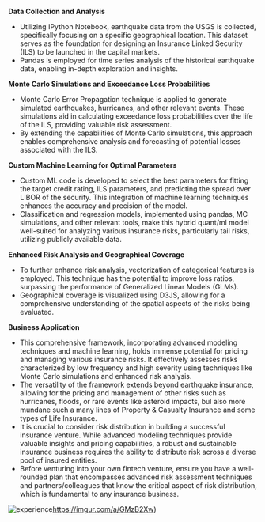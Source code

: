 **Data Collection and Analysis**
- Utilizing IPython Notebook, earthquake data from the USGS is collected, specifically focusing on a specific geographical location. This dataset serves as the foundation for designing an Insurance Linked Security (ILS) to be launched in the capital markets.
- Pandas is employed for time series analysis of the historical earthquake data, enabling in-depth exploration and insights.

**Monte Carlo Simulations and Exceedance Loss Probabilities**
- Monte Carlo Error Propagation technique is applied to generate simulated earthquakes, hurricanes, and other relevant events. These simulations aid in calculating exceedance loss probabilities over the life of the ILS, providing valuable risk assessment.
- By extending the capabilities of Monte Carlo simulations, this approach enables comprehensive analysis and forecasting of potential losses associated with the ILS.

**Custom Machine Learning for Optimal Parameters**
- Custom ML code is developed to select the best parameters for fitting the target credit rating, ILS parameters, and predicting the spread over LIBOR of the security. This integration of machine learning techniques enhances the accuracy and precision of the model.
- Classification and regression models, implemented using pandas, MC simulations, and other relevant tools, make this hybrid quant/ml model well-suited for analyzing various insurance risks, particularly tail risks, utilizing publicly available data.

**Enhanced Risk Analysis and Geographical Coverage**
- To further enhance risk analysis, vectorization of categorical features is employed. This technique has the potential to improve loss ratios, surpassing the performance of Generalized Linear Models (GLMs).
- Geographical coverage is visualized using D3JS, allowing for a comprehensive understanding of the spatial aspects of the risks being evaluated.

**Business Application**

- This comprehensive framework, incorporating advanced modeling techniques and machine learning, holds immense potential for pricing and managing various insurance risks. It effectively assesses risks characterized by low frequency and high severity using techniques like Monte Carlo simulations and enhanced risk analysis.
- The versatility of the framework extends beyond earthquake insurance, allowing for the pricing and management of other risks such as hurricanes, floods, or rare events like asteroid impacts, bul also more mundane such a many lines of Property & Casualty Insurance and some types of Life Insurance.
- It is crucial to consider risk distribution in building a successful insurance venture. While advanced modeling techniques provide valuable insights and pricing capabilities, a robust and sustainable insurance business requires the ability to distribute risk across a diverse pool of insured entities.
- Before venturing into your own fintech venture, ensure you have a well-rounded plan that encompasses advanced risk assessment techniques and partners/colleagues that know the critical aspect of risk distribution, which is fundamental to any insurance business.

![experience](https://imgur.com/a/GMzB2Xw)https://imgur.com/a/GMzB2Xw)
